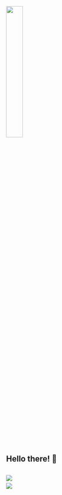 <img src="https://github.com/user-attachments/assets/6f4e72a0-8d8d-4b31-b653-748c4e781ab9" width="30%"/>

## Hello there! 👋 

<p>
<img align="left" style="margin-right:1rem;margin-top:0.8rem;" src="https://img.shields.io/badge/I'm currently learning-2185BA?style=for-the-badge"> </p>
<p>
<br/>
<br/>
  <img align="left" src="https://skillicons.dev/icons?i=aws,azure,docker,nodejs,js,kubernetes,dotnet,prometheus,grafana,graphql,terraform,linux">
</p>

<!--
**gojo-dotdev/gojo-dotdev** is a ✨ _special_ ✨ repository because its `README.md` (this file) appears on your GitHub profile.

Here are some ideas to get you started:

- 🔭 I’m currently working on ...
- 🌱 I’m currently learning ...
- 👯 I’m looking to collaborate on ...
- 🤔 I’m looking for help with ...
- 💬 Ask me about ...
- 📫 How to reach me: ...
- 😄 Pronouns: ...
- ⚡ Fun fact: ...
-->

